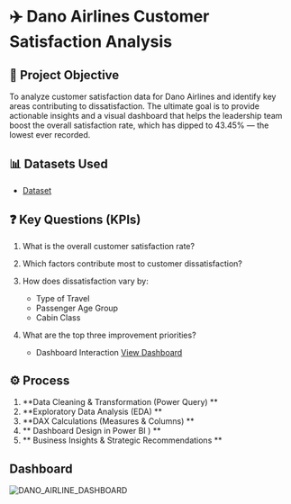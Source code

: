 # ✈️ Dano Airlines Customer Satisfaction Analysis

## 📌 Project Objective
To analyze customer satisfaction data for Dano Airlines and identify key areas contributing to dissatisfaction. The ultimate goal is to provide actionable insights and a visual dashboard that helps the leadership team boost the overall satisfaction rate, which has dipped to 43.45% — the lowest ever recorded.

## 📊 Datasets Used
- <a href="https://github.com/Ihechil/Dano-Airlines-Customer-Satisfaction-Analysis/blob/main/Dano%20Airline%20data.xlsx">Dataset</a>

## ❓ Key Questions (KPIs)
1. What is the overall customer satisfaction rate?
2. Which factors contribute most to customer dissatisfaction?
3. How does dissatisfaction vary by:
   - Type of Travel
   - Passenger Age Group
   - Cabin Class
4. What are the top three improvement priorities?

   - Dashboard Interaction <a href="https://github.com/Ihechil/Dano-Airlines-Customer-Satisfaction-Analysis/blob/main/DANO_AIRLINE_DASHBOARD.jpg">View Dashboard</a>

## ⚙️ Process
1. **Data Cleaning & Transformation (Power Query)   **
2. **Exploratory Data Analysis (EDA)  **
3. **DAX Calculations (Measures & Columns)  **
4. ** Dashboard Design in Power BI  )   **
5. ** Business Insights & Strategic Recommendations  **


##  Dashboard

![DANO_AIRLINE_DASHBOARD](https://github.com/user-attachments/assets/b7c30727-ec9b-4c83-84ce-dc89b6833f30)


